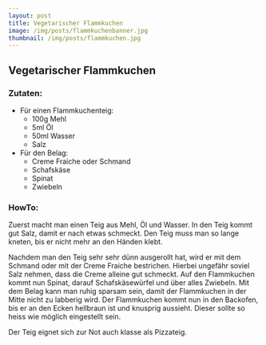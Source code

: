 ```yaml
---
layout: post
title: Vegetarischer Flammkuchen
image: /img/posts/flammkuchenbanner.jpg
thumbnail: /img/posts/flammkuchen.jpg
---
```


## Vegetarischer Flammkuchen

### Zutaten:

* Für einen Flammkuchenteig:  
    * 100g Mehl  
    * 5ml Öl  
    * 50ml Wasser  
    * Salz  
* Für den Belag:  
    * Creme Fraiche oder Schmand  
    * Schafskäse  
    * Spinat  
    * Zwiebeln  

### HowTo:

Zuerst macht man einen Teig aus Mehl, Öl und Wasser. In den Teig kommt gut Salz, damit er nach etwas schmeckt. Den Teig muss man so lange kneten, bis er nicht mehr an den Händen klebt.

Nachdem man den Teig sehr sehr dünn ausgerollt hat, wird er mit dem Schmand oder mit der Creme Fraiche bestrichen. Hierbei ungefähr soviel Salz nehmen, dass die Creme alleine gut schmeckt.
Auf den Flammkuchen kommt nun Spinat, darauf Schafskäsewürfel und über alles Zwiebeln. Mit dem Belag kann man ruhig sparsam sein, damit der Flammkuchen in der Mitte nicht zu labberig wird. Der Flammkuchen kommt nun in den Backofen, bis er an den Ecken hellbraun ist und knusprig aussieht. Dieser sollte so heiss wie möglich eingestellt sein.

Der Teig eignet sich zur Not auch klasse als Pizzateig.
